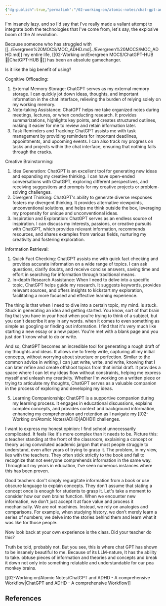```yaml
---
{"dg-publish":true,"permalink":"/02-working-on/atomic-notes/chat-gpt-and-adhd-a-comprehensive-workflow/","title":"ChatGPT and ADHD - A comprehensive Workflow","tags":["status/working-on"],"noteIcon":"","created":"Invalid date","updated":"2024-01-03T00:16:06.680+01:00"}
---
```



I'm insanely lazy. and so I'd say that I've really made a valiant attempt to integrate both the technologies that I've come from, let's say, the explosive boom of the AI revolution.

Because someone who has struggled with [[../Evergreen%20MOCS/MOC_ADHD.md\|../Evergreen%20MOCS/MOC_ADHD.md]] my entire life, [[02-Working on/Evergreen MOCS/ChatGPT-HUB 🤖\|ChatGPT-HUB 🤖]] has been an absolute gamechanger.

Is it like the big benefit of using?

Cognitive Offloading:

1. External Memory Storage: ChatGPT serves as my external memory storage. I can quickly jot down ideas, thoughts, and important information in the chat interface, relieving the burden of relying solely on my working memory.
2. Note-taking Assistance: ChatGPT helps me take organized notes during meetings, lectures, or when conducting research. It provides summarizations, highlights key points, and creates structured outlines, making it easier for me to review and retain information later.
3. Task Reminders and Tracking: ChatGPT assists me with task management by providing reminders for important deadlines, appointments, and upcoming events. I can also track my progress on tasks and projects within the chat interface, ensuring that nothing falls through the cracks.

Creative Brainstorming:

1. Idea Generation: ChatGPT is an excellent tool for generating new ideas and expanding my creative thinking. I can have open-ended conversations with ChatGPT, exploring different perspectives, and receiving suggestions and prompts for my creative projects or problem-solving challenges.
2. Divergent Thinking: ChatGPT's ability to generate diverse responses fosters my divergent thinking. It provides alternative viewpoints, unconventional solutions, and helps me think outside the box, leveraging my propensity for unique and unconventional ideas.
3. Inspiration and Exploration: ChatGPT serves as an endless source of inspiration. I can discuss my interests, passions, or creative pursuits with ChatGPT, which provides relevant information, recommends resources, and shares examples from various fields, nurturing my creativity and fostering exploration.

Information Retrieval:

1. Quick Fact Checking: ChatGPT assists me with quick fact checking and provides accurate information on a wide range of topics. I can ask questions, clarify doubts, and receive concise answers, saving time and effort in searching for information through traditional means.
2. In-depth Research Assistance: When I need to delve into a specific topic, ChatGPT helps guide my research. It suggests keywords, provides relevant sources, and offers insights to kickstart my exploration, facilitating a more focused and effective learning experience.


The thing is that when I need to dive into a certain topic, my mind. is stuck. Stuck in generating an idea and getting started. You know, sort of that brain fog that you have in your head when you're trying to think of a subject, but you can't describe it any in any words. when it comes to even something as simple as googling or finding out information. I find that it's very much like starting a new essay or a new paper. You're met with a blank page and you just don't know what to do or write.

And so, ChatGPT becomes an incredible tool for generating a rough draft of my thoughts and ideas. It allows me to freely write, capturing all my initial concepts, without worrying about structure or perfection. Similar to the common advice in writing, I can just write, write, and write, knowing that I can later refine and create offshoot topics from that initial draft. It provides a space where I can let my ideas flow without constraints, helping me express myself and unleash my creativity. Whether I'm working on a written piece or trying to articulate my thoughts, ChatGPT serves as a valuable companion in the process of exploring and developing my ideas.


5. Learning Companionship: ChatGPT is a supportive companion during my learning process. It engages in educational discussions, explains complex concepts, and provides context and background information, enhancing my comprehension and retention as I navigate my [[02-Working on/Atomic Notes/ADHD\|ADHD]] challenges.

I want to express my honest opinion: I find school unnecessarily complicated. It feels like it's more complex than it needs to be. Picture this: a teacher standing at the front of the classroom, explaining a concept or theory using convoluted academic jargon that most people struggle to understand, even after years of trying to grasp it. The problem, in my view, lies with the teachers. They often stick strictly to the book and fail to recognize that not everyone comprehends information in the same way. Throughout my years in education, I've seen numerous instances where this has been proven.

Good teachers don't simply regurgitate information from a book or use obscure language to explain concepts. They don't assume that stating a concept once is enough for students to grasp it. Let's take a moment to consider how our own brains function. When we encounter new information, we don't just accept it at face value and process it mechanically. We are not machines. Instead, we rely on analogies and comparisons. For example, when studying history, we don't merely learn a series of numbers; we delve into the stories behind them and learn what it was like for those people.

Now look back at your own experience is the class. Did your teacher do this?

Truth be told, probably not. But you see, this is where chat GPT has shown to be insanely beautiful to me. Because of its LLM-nature, It has the ability to take. obtuse pieces of information and theories and concepts and break it down not only into something relatable and understandable for our pea monkey brains.

[[02-Working on/Atomic Notes/ChatGPT and ADHD - A comprehensive Workflow\|ChatGPT and ADHD - A comprehensive Workflow]]

## References
